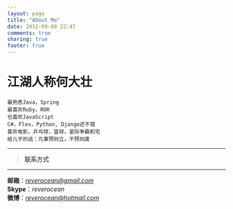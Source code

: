 ```yaml
---
layout: page
title: "About Me"
date: 2012-09-08 22:47
comments: true
sharing: true
footer: true
---
```

>
江湖人称何大壮
==========  


```
最熟悉Java，Spring
最喜欢Ruby，ROR
也喜欢JavaScript
C#，Flex，Python, Django还不错
喜欢电影，乒乓球，篮球，星际争霸和宅
给儿子的话：凡事预则立，不预则废
```

*** 
> **联系方式**
***  
**邮箱**：*<reverocean@gmail.com>*  
**Skype**：*reverocean*   
**微博**：*reverocean@hotmail.com*  
